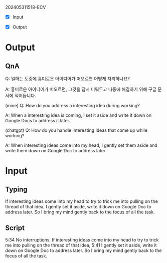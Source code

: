 202405311518-ECV


- [x] Input
- [x] Output


# Output

## QnA

Q: 일하는 도중에 흥미로운 아이디어가 떠오르면 어떻게 처리하나요?

A: 흥미로운 아이디어가 떠오르면, 그것을 잠시 미뤄두고 나중에 해결하기 위해 구글 문서에 적어둡니다.


(mine)
Q: How do you address a interesting idea during working?

A: When a interesting idea is coming, I set it aside and write it down on Google Docs to address it later.


(chatgpt)
Q: How do you handle interesting ideas that come up while working?

A: When interesting ideas come into my head, I gently set them aside and write them down on Google Doc to address later.


# Input

## Typing

If interesting ideas come into my head to try to trick me into pulling on the thread of that idea, I gently set it aside, write it down on Google Doc to address later.
So I bring my mind gently back to the focus of all the task.


## Script

5:34
No interruptions. If interesting ideas come into my head to try to trick me into pulling on the thread of that idea,
5:41
I gently set it aside, write it down on Google Doc to address later. So I bring my mind gently back to the focus of all the task.

